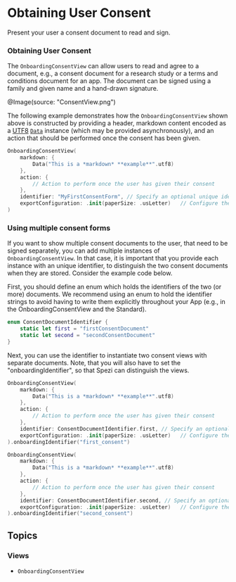 # Obtaining User Consent

<!--
                  
This source file is part of the Stanford Spezi open-source project

SPDX-FileCopyrightText: 2022 Stanford University and the project authors (see CONTRIBUTORS.md)

SPDX-License-Identifier: MIT
             
-->

Present your user a consent document to read and sign.

### Obtaining User Consent

The ``OnboardingConsentView`` can allow users to read and agree to a document, e.g., a consent document for a research study or a terms and conditions document for an app. The document can be signed using a family and given name and a hand-drawn signature. 

@Image(source: "ConsentView.png")

The following example demonstrates how the ``OnboardingConsentView`` shown above is constructed by providing a header, markdown content encoded as a [UTF8](https://www.swift.org/blog/utf8-string/) [`Data`](https://developer.apple.com/documentation/foundation/data) instance (which may be provided asynchronously), and an action that should be performed once the consent has been given.

```swift
OnboardingConsentView(
    markdown: {
        Data("This is a *markdown* **example**".utf8)
    },
    action: {
        // Action to perform once the user has given their consent
    },
    identifier: "MyFirstConsentForm", // Specify an optional unique identifier for the consent form, helpful for distinguishing consent forms when storing.
    exportConfiguration: .init(paperSize: .usLetter)   // Configure the properties of the exported consent form
)
```

### Using multiple consent forms

If you want to show multiple consent documents to the user, that need to be signed separately, you can add multiple instances of ``OnboardingConsentView``.
In that case, it is important that you provide each instance with an unique identifier, to distinguish the two consent documents when they are stored. Consider the example code below.

First, you should define an enum which holds the identifiers of the two (or more) documents. We recommend using an enum to hold the
identifier strings to avoid having to write them explicitly throughout your App (e.g., in the OnboardingConsentView and the Standard).

```swift
enum ConsentDocumentIdentifier {
    static let first = "firstConsentDocument"
    static let second = "secondConsentDocument"
}
```

Next, you can use the identifier to instantiate two consent views with separate documents.
Note, that you will also have to set the "onboardingIdentifier", so that Spezi can distinguish the views.

```swift
OnboardingConsentView(
    markdown: {
        Data("This is a *markdown* **example**".utf8)
    },
    action: {
        // Action to perform once the user has given their consent
    },
    identifier: ConsentDocumentIdentifier.first, // Specify an optional unique identifier for the consent form, helpful for distinguishing consent forms when storing.
    exportConfiguration: .init(paperSize: .usLetter)   // Configure the properties of the exported consent form
).onboardingIdentifier("first_consent")

OnboardingConsentView(
    markdown: {
        Data("This is a *markdown* **example**".utf8)
    },
    action: {
        // Action to perform once the user has given their consent
    },
    identifier: ConsentDocumentIdentifier.second, // Specify an optional unique identifier for the consent form, helpful for distinguishing consent forms when storing.
    exportConfiguration: .init(paperSize: .usLetter)   // Configure the properties of the exported consent form
).onboardingIdentifier("second_consent")
```

## Topics

### Views

- ``OnboardingConsentView``
